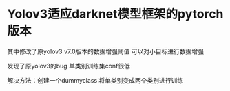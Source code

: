 # Yolov3适应darknet模型框架的pytorch版本

其中修改了原yolov3 v7.0版本的数据增强阈值 可以对小目标进行数据增强

发现了原yolov3的bug 单类别训练集conf很低

解决方法：创建一个dummyclass 将单类别变成两个类别进行训练
